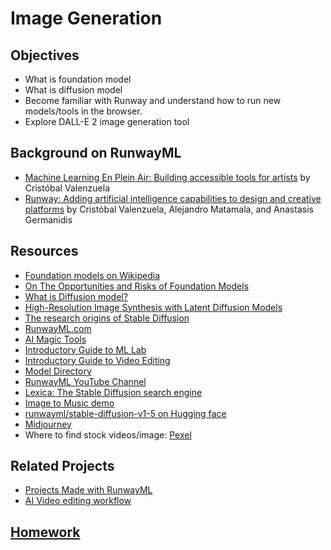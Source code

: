 # Image Generation

## Objectives

- What is foundation model
- What is diffusion model
- Become familiar with Runway and understand how to run new models/tools in the browser.
- Explore DALL-E 2 image generation tool

## Background on RunwayML

- [Machine Learning En Plein Air: Building accessible tools for artists](https://medium.com/runwayml/machine-learning-en-plein-air-building-accessible-tools-for-artists-87bfc7f99f6b) by Cristóbal Valenzuela
- [Runway: Adding artificial intelligence capabilities to design and creative platforms](https://nips2018creativity.github.io/doc/runway.pdf) by Cristóbal Valenzuela, Alejandro Matamala, and Anastasis Germanidis

## Resources

- [Foundation models on Wikipedia](https://en.wikipedia.org/wiki/Foundation_models)
- [On The Opportunities and Risks of Foundation Models](https://arxiv.org/abs/2108.07258)
- [What is Diffusion model?](https://www.youtube.com/watch?v=fbLgFrlTnGU)
- [High-Resolution Image Synthesis with Latent Diffusion Models](https://research.runwayml.com/publications/high-resolution-image-synthesis-with-latent-diffusion-models)
- [The research origins of Stable Diffusion](https://research.runwayml.com/the-research-origins-of-stable-difussion)
- [RunwayML.com](https://runwayml.com)
- [AI Magic Tools](https://app.runwayml.com/ai-tools)
- [Introductory Guide to ML Lab](https://help.runwayml.com/hc/en-us/categories/1500001962941-ML-Lab)
- [Introductory Guide to Video Editing](https://help.runwayml.com/hc/en-us/categories/1500001930562-Video-Editing)
- [Model Directory](https://app.runwayml.com/models)
- [RunwayML YouTube Channel](https://www.youtube.com/c/RunwayML)
- [Lexica: The Stable Diffusion search engine](https://lexica.art)
- [Image to Music demo](https://huggingface.co/spaces/fffiloni/img-to-music)
- [runwayml/stable-diffusion-v1-5 on Hugging face](https://huggingface.co/runwayml/stable-diffusion-v1-5)
- [Midjourney](https://www.midjourney.com/home)
- Where to find stock videos/image: [Pexel](https://www.pexels.com/)

## Related Projects

- [Projects Made with RunwayML](https://runwayml.com/madewith/)
- [AI Video editing workflow](https://twitter.com/paultrillo/status/1584543033449533441)

## [Homework](https://github.com/yining1023/machine-learning-for-the-web/wiki/Week-6-2023-Spring)
